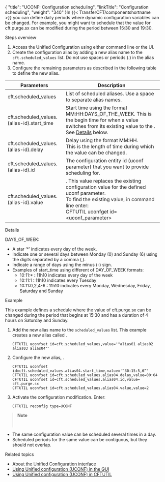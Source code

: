 {
    "title": "UCONF: Configuration scheduling",
    "linkTitle": "Configuration scheduling",
    "weight": "340"
}In {{< TransferCFT/componentshortname  >}} you can define daily periods where dynamic configuration variables can be changed. For example, you might want to schedule that the value for cft.purge.sx can be modified during the period between 15:30 and 19:30.

Steps overview

1. Access the Unified Configuration using either command line or the UI.
1. Create the configuration alias by adding a new alias name to the `cft.scheduled_values` list. Do not use spaces or periods (.) in the alias name.
1. Configure the remaining parameters as described in the following table to define the new alias.


| Parameters  | Description  |
| --- | --- |
| cft.scheduled_values  | List of scheduled aliases. Use a space to separate alias names.  |
| cft.scheduled_values.(alias-id).start_time  | Start time using the format MM:HH:DAYS_OF_THE_WEEK. This is the begin time for when a value switches from its existing value to the . See <a href="#Details,%20days">Details</a> below.  |
| cft.scheduled_values.(alias-id).delay  | Delay using the format MM:HH.<br/> This is the length of time during which the value can be changed. |
| cft.scheduled_values.(alias-id).id  | The configuration entity id (uconf parameter) that you want to provide scheduling for.  |
| cft.scheduled_values.(alias-id).value  | . This value replaces the existing configuration value for the defined uconf parameter.<br/> To find the existing value, in command line enter:<br/> CFTUTIL uconfget id=&lt;uconf_parameter&gt; |


<span id="Details, days"></span>Details

DAYS\_OF\_WEEK:

- A star ‘\*’ indicates every day of the week.
- Indicate one or several days between Monday (0) and Sunday (6) using the digits separated by a comma (,).
- Indicate a range of days using the minus (-) sign.
- Examples of start\_time using different of DAY\_OF\_WEEK formats:
    -   10:11:\* : 11h10 indicates every day of the week
    -   10:11:1 : 11h10 indicates every Tuesday
    -   10:11:0,2,4-6 : 11h10 indicates every Monday, Wednesday, Friday, Saturday and Sunday

Example

This example defines a schedule where the value of cft.purge.sx can be changed during the period that begins at 15:30 and has a duration of 4 hours on Saturday and Sunday.

1. Add the new alias name to the `scheduled_values` list. This example creates a new alias called .
    ```
    CFTUTIL uconfset id=cft.scheduled_values,value='"alias01 alias02 alias03 alias04"'
    ```
1. Configure the new alias, .
    ```
    CFTUTIL uconfset id=cft.scheduled_values.alias04.start_time,value='”30:15:5,6”'
    CFTUTIL uconfset id=cft.scheduled_values.alias04.delay,value=00:04
    CFTUTIL uconfset id=cft.scheduled_values.alias04.id,value= cft.purge.sx
    CFTUTIL uconfset id=cft.scheduled_values.alias04.value,value=2
    ```
1. Activate the configuration modification. Enter:
    ```
    CFTUTIL reconfig type=UCONF
    ```

> **Note**
>
>  

- The same configuration value can be scheduled several times in a day.
- Scheduled periods for the same value can be contiguous, but they should not overlap.

Related topics

- [About the Unified Configuration interface](../)
- [Using Unified configuration (UCONF) in the GUI](../uconf_interface_actions)
- [Using Unified configuration (UCONF) in CFTUTIL](../uconf_w_cftutil)
